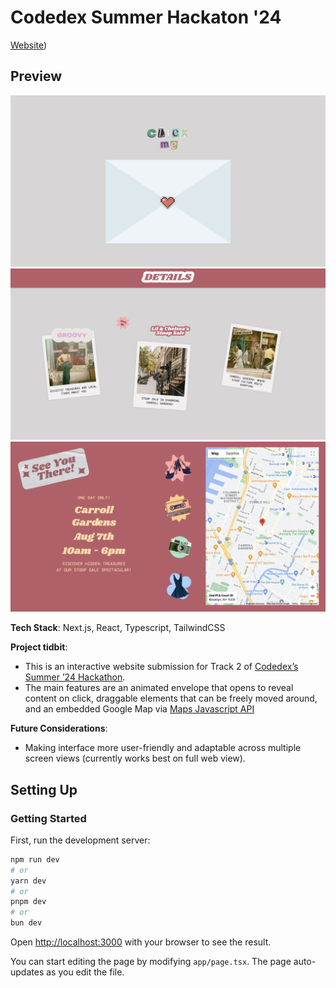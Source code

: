 # Codedex Summer Hackaton '24 
[Website](https://codedex-invitation-5zdhrres7-kat-limquecos-projects.vercel.app/))

## Preview 
![Thumbnail 1](media/preview-1.png)
![Thumbnail 2](media/preview-2.png)
![Thumbnail 3](media/preview-3.png)


**Tech Stack**: Next.js, React, Typescript, TailwindCSS

**Project tidbit**: 
- This is an interactive website submission for Track 2 of [Codedex’s Summer ’24 Hackathon](https://www.codedex.io/hackathon).
- The main features are an animated envelope that opens to reveal content on click, draggable elements that can be freely moved around, and an embedded Google Map via [Maps Javascript API](https://developers.google.com/maps/documentation/javascript/overview)

**Future Considerations**: 
- Making interface more user-friendly and adaptable across multiple screen views (currently works best on full web view).

## Setting Up 
### Getting Started

First, run the development server:

```bash
npm run dev
# or
yarn dev
# or
pnpm dev
# or
bun dev
```

Open [http://localhost:3000](http://localhost:3000) with your browser to see the result.

You can start editing the page by modifying `app/page.tsx`. The page auto-updates as you edit the file.

